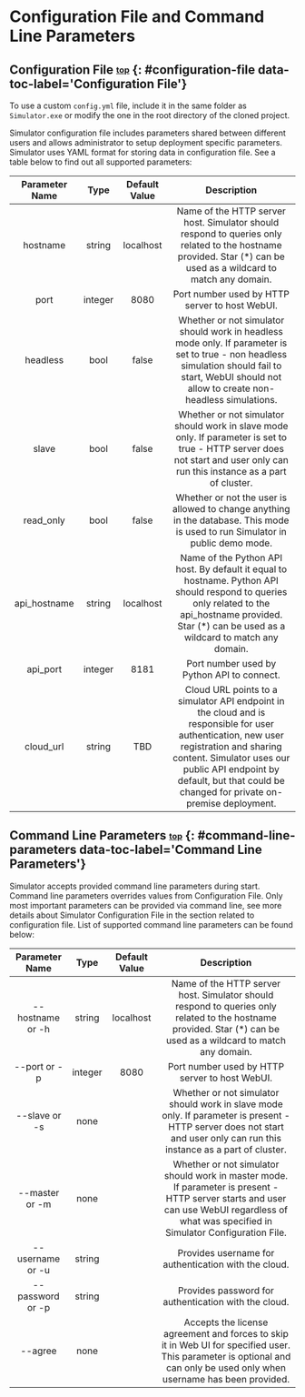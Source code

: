 # <a name="top"></a> Configuration File and Command Line Parameters

## Configuration File <sub><sup>[top](#top)</sup></sub> {: #configuration-file data-toc-label='Configuration File'}
To use a custom `config.yml` file, include it in the same folder as `Simulator.exe` or modify the one in the root directory of the cloned project.

Simulator configuration file includes parameters shared between different users and allows administrator to setup deployment specific parameters. Simulator uses YAML format for storing data in configuration file. See a table below to find out all supported parameters:

|Parameter Name|Type|Default Value|Description|
|:-:|:-:|:-:|:-:|
|hostname|string|localhost|Name of the HTTP server host. Simulator should respond to queries only related to the hostname provided. Star (*) can be used as a wildcard to match any domain.|
|port|integer|8080|Port number used by HTTP server to host WebUI.|
|headless|bool|false|Whether or not simulator should work in headless mode only. If parameter is set to true - non headless simulation should fail to start, WebUI should not allow to create non-headless simulations.|
|slave|bool|false|Whether or not simulator should work in slave mode only. If parameter is set to true - HTTP server does not start and user only can run this instance as a part of cluster.|
|read_only|bool|false|Whether or not the user is allowed to change anything in the database. This mode is used to run Simulator in public demo mode.|
|api_hostname|string|localhost|Name of the Python API host. By default it equal to hostname. Python API should respond to queries only related to the api_hostname provided. Star (*) can be used as a wildcard to match any domain.|
|api_port|integer|8181|Port number used by Python API to connect.|
|cloud_url|string|TBD|Cloud URL points to a simulator API endpoint in the cloud and is responsible for user authentication, new user registration and sharing content. Simulator uses our public API endpoint by default, but that could be changed for private on-premise deployment.|

## Command Line Parameters <sub><sup>[top](#top)</sup></sub> {: #command-line-parameters data-toc-label='Command Line Parameters'}
Simulator accepts provided command line parameters during start. Command line parameters overrides values from Configuration File. Only most important parameters can be provided via command line, see more details about Simulator Configuration File in the section related to configuration file. List of supported command line parameters can be found below:

|Parameter Name|Type|Default Value|Description|
|:-:|:-:|:-:|:-:|
|--hostname or -h|string|localhost|Name of the HTTP server host. Simulator should respond to queries only related to the hostname provided. Star (*) can be used as a wildcard to match any domain.|
|--port or -p|integer|8080|Port number used by HTTP server to host WebUI.|
|--slave or -s|none||Whether or not simulator should work in slave mode only. If parameter is present - HTTP server does not start and user only can run this instance as a part of cluster.|
|--master or -m|none||Whether or not simulator should work in master mode. If parameter is present - HTTP server starts and user can use WebUI regardless of what was specified in Simulator Configuration File.|
|--username or -u|string||Provides username for authentication with the cloud.|
|--password or -p|string||Provides password for authentication with the cloud.|
|--agree|none||Accepts the license agreement and forces to skip it in Web UI for specified user. This parameter is optional and can only be used only when username has been provided.|
